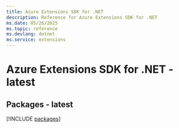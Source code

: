 ```yaml
---
title: Azure Extensions SDK for .NET
description: Reference for Azure Extensions SDK for .NET
ms.date: 05/26/2025
ms.topic: reference
ms.devlang: dotnet
ms.service: extensions
---
```

# Azure Extensions SDK for .NET - latest
## Packages - latest
[!INCLUDE [packages](extensions-index.md)]
